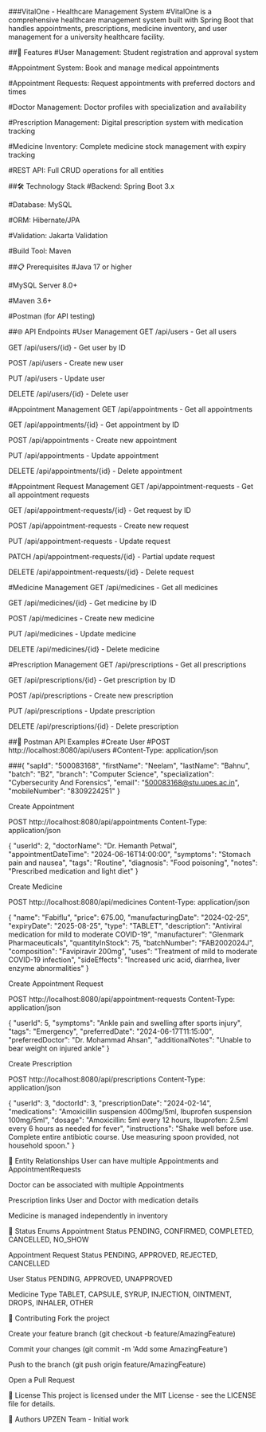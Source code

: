 ###VitalOne - Healthcare Management System
#VitalOne is a comprehensive healthcare management system built with Spring Boot that handles appointments, prescriptions, medicine inventory, and user management for a university healthcare facility.

##🚀 Features
#User Management: Student registration and approval system

#Appointment System: Book and manage medical appointments

#Appointment Requests: Request appointments with preferred doctors and times

#Doctor Management: Doctor profiles with specialization and availability

#Prescription Management: Digital prescription system with medication tracking

#Medicine Inventory: Complete medicine stock management with expiry tracking

#REST API: Full CRUD operations for all entities

##🛠️ Technology Stack
#Backend: Spring Boot 3.x

#Database: MySQL

#ORM: Hibernate/JPA

#Validation: Jakarta Validation

#Build Tool: Maven

##📋 Prerequisites
#Java 17 or higher

#MySQL Server 8.0+

#Maven 3.6+

#Postman (for API testing)

##🌐 API Endpoints
#User Management
GET /api/users - Get all users

GET /api/users/{id} - Get user by ID

POST /api/users - Create new user

PUT /api/users - Update user

DELETE /api/users/{id} - Delete user

#Appointment Management
GET /api/appointments - Get all appointments

GET /api/appointments/{id} - Get appointment by ID

POST /api/appointments - Create new appointment

PUT /api/appointments - Update appointment

DELETE /api/appointments/{id} - Delete appointment

#Appointment Request Management
GET /api/appointment-requests - Get all appointment requests

GET /api/appointment-requests/{id} - Get request by ID

POST /api/appointment-requests - Create new request

PUT /api/appointment-requests - Update request

PATCH /api/appointment-requests/{id} - Partial update request

DELETE /api/appointment-requests/{id} - Delete request

#Medicine Management
GET /api/medicines - Get all medicines

GET /api/medicines/{id} - Get medicine by ID

POST /api/medicines - Create new medicine

PUT /api/medicines - Update medicine

DELETE /api/medicines/{id} - Delete medicine

#Prescription Management
GET /api/prescriptions - Get all prescriptions

GET /api/prescriptions/{id} - Get prescription by ID

POST /api/prescriptions - Create new prescription

PUT /api/prescriptions - Update prescription

DELETE /api/prescriptions/{id} - Delete prescription

##📱 Postman API Examples
#Create User
#POST http://localhost:8080/api/users
#Content-Type: application/json

###{
    "sapId": "500083168",
    "firstName": "Neelam",
    "lastName": "Bahnu",
    "batch": "B2",
    "branch": "Computer Science",
    "specialization": "Cybersecurity And Forensics",
    "email": "500083168@stu.upes.ac.in",
    "mobileNumber": "8309224251"
}

Create Appointment

POST http://localhost:8080/api/appointments
Content-Type: application/json

{
    "userId": 2,
    "doctorName": "Dr. Hemanth Petwal",
    "appointmentDateTime": "2024-06-16T14:00:00",
    "symptoms": "Stomach pain and nausea",
    "tags": "Routine",
    "diagnosis": "Food poisoning",
    "notes": "Prescribed medication and light diet"
}

Create Medicine 


POST http://localhost:8080/api/medicines
Content-Type: application/json

{
    "name": "Fabiflu",
    "price": 675.00,
    "manufacturingDate": "2024-02-25",
    "expiryDate": "2025-08-25",
    "type": "TABLET",
    "description": "Antiviral medication for mild to moderate COVID-19",
    "manufacturer": "Glenmark Pharmaceuticals",
    "quantityInStock": 75,
    "batchNumber": "FAB2002024J",
    "composition": "Favipiravir 200mg",
    "uses": "Treatment of mild to moderate COVID-19 infection",
    "sideEffects": "Increased uric acid, diarrhea, liver enzyme abnormalities"
}

Create Appointment Request

POST http://localhost:8080/api/appointment-requests
Content-Type: application/json

{
    "userId": 5,
    "symptoms": "Ankle pain and swelling after sports injury",
    "tags": "Emergency",
    "preferredDate": "2024-06-17T11:15:00",
    "preferredDoctor": "Dr. Mohammad Ahsan",
    "additionalNotes": "Unable to bear weight on injured ankle"
}

Create Prescription 

POST http://localhost:8080/api/prescriptions
Content-Type: application/json

{
    "userId": 3,
    "doctorId": 3,
    "prescriptionDate": "2024-02-14",
    "medications": "Amoxicillin suspension 400mg/5ml, Ibuprofen suspension 100mg/5ml",
    "dosage": "Amoxicillin: 5ml every 12 hours, Ibuprofen: 2.5ml every 6 hours as needed for fever",
    "instructions": "Shake well before use. Complete entire antibiotic course. Use measuring spoon provided, not household spoon."
}

📝 Entity Relationships
User can have multiple Appointments and AppointmentRequests

Doctor can be associated with multiple Appointments

Prescription links User and Doctor with medication details

Medicine is managed independently in inventory

🎯 Status Enums
Appointment Status
PENDING, CONFIRMED, COMPLETED, CANCELLED, NO_SHOW

Appointment Request Status
PENDING, APPROVED, REJECTED, CANCELLED

User Status
PENDING, APPROVED, UNAPPROVED

Medicine Type
TABLET, CAPSULE, SYRUP, INJECTION, OINTMENT, DROPS, INHALER, OTHER

🤝 Contributing
Fork the project

Create your feature branch (git checkout -b feature/AmazingFeature)

Commit your changes (git commit -m 'Add some AmazingFeature')

Push to the branch (git push origin feature/AmazingFeature)

Open a Pull Request

📄 License
This project is licensed under the MIT License - see the LICENSE file for details.

👥 Authors
UPZEN Team - Initial work
